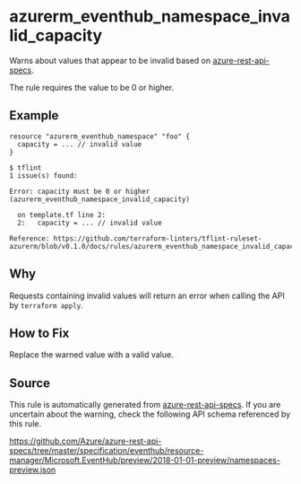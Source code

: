 <!--- This file generated by `tools/apispec-rule-gen/main.go`. DO NOT EDIT --->

# azurerm_eventhub_namespace_invalid_capacity

Warns about values that appear to be invalid based on [azure-rest-api-specs](https://github.com/Azure/azure-rest-api-specs).

The rule requires the value to be 0 or higher.

## Example

```hcl
resource "azurerm_eventhub_namespace" "foo" {
  capacity = ... // invalid value
}
```

```
$ tflint
1 issue(s) found:

Error: capacity must be 0 or higher (azurerm_eventhub_namespace_invalid_capacity)

  on template.tf line 2:
  2:   capacity = ... // invalid value

Reference: https://github.com/terraform-linters/tflint-ruleset-azurerm/blob/v0.1.0/docs/rules/azurerm_eventhub_namespace_invalid_capacity.md

```

## Why

Requests containing invalid values will return an error when calling the API by `terraform apply`.

## How to Fix

Replace the warned value with a valid value.

## Source

This rule is automatically generated from [azure-rest-api-specs](https://github.com/Azure/azure-rest-api-specs). If you are uncertain about the warning, check the following API schema referenced by this rule.

https://github.com/Azure/azure-rest-api-specs/tree/master/specification/eventhub/resource-manager/Microsoft.EventHub/preview/2018-01-01-preview/namespaces-preview.json

